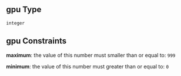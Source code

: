 ## gpu Type

`integer`

## gpu Constraints

**maximum**: the value of this number must smaller than or equal to: `999`

**minimum**: the value of this number must greater than or equal to: `0`
